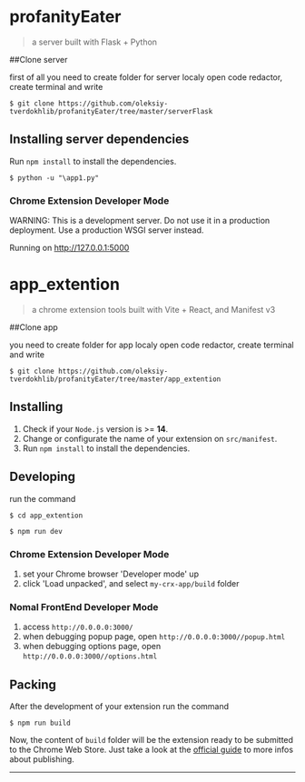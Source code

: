 # profanityEater

> a server built with Flask + Python

##Clone server

first of all you need to create folder for server localy
open code redactor, create terminal and write

```shell
$ git clone https://github.com/oleksiy-tverdokhlib/profanityEater/tree/master/serverFlask
```

## Installing server dependencies

Run `npm install` to install the dependencies.


```shell
$ python -u "\app1.py"
```

### Chrome Extension Developer Mode
WARNING: This is a development server. Do not use it in a production deployment. Use a production WSGI server instead.
 
Running on http://127.0.0.1:5000


# app_extention

> a chrome extension tools built with Vite + React, and Manifest v3

##Clone app

you need to create folder for app localy
open code redactor, create terminal and write

```shell
$ git clone https://github.com/oleksiy-tverdokhlib/profanityEater/tree/master/app_extention
```

## Installing

1. Check if your `Node.js` version is >= **14**.
2. Change or configurate the name of your extension on `src/manifest`.
3. Run `npm install` to install the dependencies.

## Developing

run the command

```shell
$ cd app_extention

$ npm run dev
```

### Chrome Extension Developer Mode

1. set your Chrome browser 'Developer mode' up
2. click 'Load unpacked', and select `my-crx-app/build` folder

### Nomal FrontEnd Developer Mode

1. access `http://0.0.0.0:3000/`
2. when debugging popup page, open `http://0.0.0.0:3000//popup.html`
3. when debugging options page, open `http://0.0.0.0:3000//options.html`

## Packing

After the development of your extension run the command

```shell
$ npm run build
```

Now, the content of `build` folder will be the extension ready to be submitted to the Chrome Web Store. Just take a look at the [official guide](https://developer.chrome.com/webstore/publish) to more infos about publishing.

---



